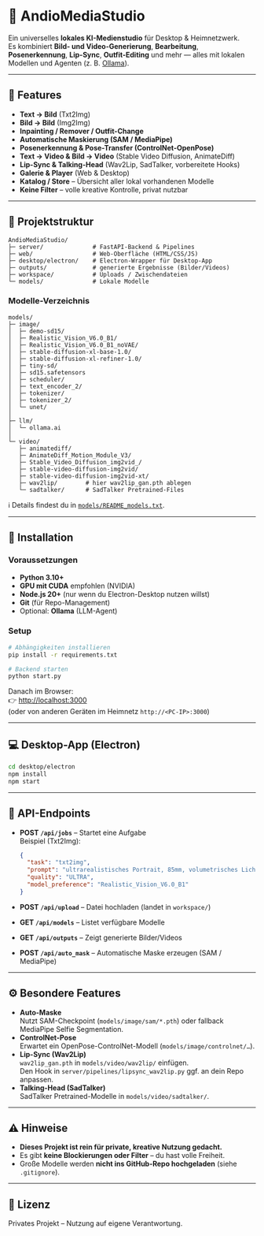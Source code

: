 
# 🎨 AndioMediaStudio

Ein universelles **lokales KI-Medienstudio** für Desktop & Heimnetzwerk.  
Es kombiniert **Bild- und Video-Generierung**, **Bearbeitung**, **Posenerkennung**, **Lip-Sync**, **Outfit-Editing** und mehr — alles mit lokalen Modellen und Agenten (z. B. [Ollama](https://ollama.ai)).

---

## 🚀 Features

- **Text → Bild** (Txt2Img)
- **Bild → Bild** (Img2Img)
- **Inpainting / Remover / Outfit-Change**  
- **Automatische Maskierung (SAM / MediaPipe)**
- **Posenerkennung & Pose-Transfer (ControlNet-OpenPose)**
- **Text → Video & Bild → Video** (Stable Video Diffusion, AnimateDiff)
- **Lip-Sync & Talking-Head** (Wav2Lip, SadTalker, vorbereitete Hooks)
- **Galerie & Player** (Web & Desktop)
- **Katalog / Store** – Übersicht aller lokal vorhandenen Modelle
- **Keine Filter** – volle kreative Kontrolle, privat nutzbar

---

## 📂 Projektstruktur

```plaintext
AndioMediaStudio/
├─ server/              # FastAPI-Backend & Pipelines
├─ web/                 # Web-Oberfläche (HTML/CSS/JS)
├─ desktop/electron/    # Electron-Wrapper für Desktop-App
├─ outputs/             # generierte Ergebnisse (Bilder/Videos)
├─ workspace/           # Uploads / Zwischendateien
└─ models/              # Lokale Modelle
```

### Modelle-Verzeichnis

```plaintext
models/
├─ image/
│  ├─ demo-sd15/
│  ├─ Realistic_Vision_V6.0_B1/
│  ├─ Realistic_Vision_V6.0_B1_noVAE/
│  ├─ stable-diffusion-xl-base-1.0/
│  ├─ stable-diffusion-xl-refiner-1.0/
│  ├─ tiny-sd/
│  ├─ sd15.safetensors
│  ├─ scheduler/
│  ├─ text_encoder_2/
│  ├─ tokenizer/
│  ├─ tokenizer_2/
│  └─ unet/
│
├─ llm/
│  └─ ollama.ai
│
└─ video/
   ├─ animatediff/
   ├─ AnimateDiff_Motion_Module_V3/
   ├─ Stable_Video_Diffusion_img2vid_/
   ├─ stable-video-diffusion-img2vid/
   ├─ stable-video-diffusion-img2vid-xt/
   ├─ wav2lip/        # hier wav2lip_gan.pth ablegen
   └─ sadtalker/      # SadTalker Pretrained-Files
```

ℹ️ Details findest du in [`models/README_models.txt`](models/README_models.txt).

---

## 🔧 Installation

### Voraussetzungen
- **Python 3.10+**
- **GPU mit CUDA** empfohlen (NVIDIA)
- **Node.js 20+** (nur wenn du Electron-Desktop nutzen willst)
- **Git** (für Repo-Management)
- Optional: **Ollama** (LLM-Agent)

### Setup
```bash
# Abhängigkeiten installieren
pip install -r requirements.txt

# Backend starten
python start.py
```

Danach im Browser:  
👉 [http://localhost:3000](http://localhost:3000)  
(oder von anderen Geräten im Heimnetz `http://<PC-IP>:3000`)

---

## 💻 Desktop-App (Electron)

```bash
cd desktop/electron
npm install
npm start
```

---

## 📡 API-Endpoints

- **POST `/api/jobs`** – Startet eine Aufgabe  
  Beispiel (Txt2Img):
  ```json
  {
    "task": "txt2img",
    "prompt": "ultrarealistisches Portrait, 85mm, volumetrisches Licht",
    "quality": "ULTRA",
    "model_preference": "Realistic_Vision_V6.0_B1"
  }
  ```

- **POST `/api/upload`** – Datei hochladen (landet in `workspace/`)  
- **GET `/api/models`** – Listet verfügbare Modelle  
- **GET `/api/outputs`** – Zeigt generierte Bilder/Videos  
- **POST `/api/auto_mask`** – Automatische Maske erzeugen (SAM / MediaPipe)

---

## ⚙️ Besondere Features

- **Auto-Maske**  
  Nutzt SAM-Checkpoint (`models/image/sam/*.pth`) oder fallback MediaPipe Selfie Segmentation.
- **ControlNet-Pose**  
  Erwartet ein OpenPose-ControlNet-Modell (`models/image/controlnet/…`).
- **Lip-Sync (Wav2Lip)**  
  `wav2lip_gan.pth` in `models/video/wav2lip/` einfügen.  
  Den Hook in `server/pipelines/lipsync_wav2lip.py` ggf. an dein Repo anpassen.
- **Talking-Head (SadTalker)**  
  SadTalker Pretrained-Modelle in `models/video/sadtalker/`.

---

## ⚠️ Hinweise

- **Dieses Projekt ist rein für private, kreative Nutzung gedacht.**
- Es gibt **keine Blockierungen oder Filter** – du hast volle Freiheit.
- Große Modelle werden **nicht ins GitHub-Repo hochgeladen** (siehe `.gitignore`).

---

## 📜 Lizenz

Privates Projekt – Nutzung auf eigene Verantwortung.
